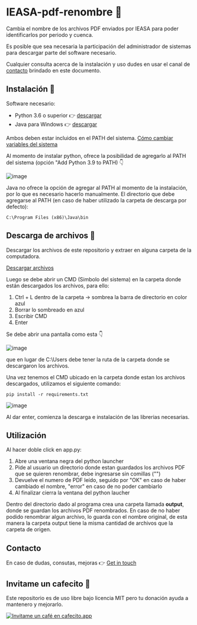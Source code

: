 # IEASA-pdf-renombre 📝

Cambia el nombre de los archivos PDF enviados por IEASA para poder identificarlos por periodo y cuenca.

Es posible que sea necesaria la participación del administrador de sistemas para descargar parte del software necesario.

Cualquier consulta acerca de la instalación y uso dudes en usar el canal de <a href="https://github.com/yagopajarino/ca-IEASA-renpdf#contacto">contacto</a> brindado en este documento.

## Instalación 🔧

Software necesario:
<ul>
  <li>Python 3.6 o superior 👉 <a href="https://www.python.org/downloads/">descargar</a></li>
  <li>Java para Windows 👉 <a href="https://www.java.com/es/download/ie_manual.jsp">descargar</a></li>
</ul>

Ambos deben estar incluidos en el PATH del sistema. <a href="https://www.java.com/es/download/help/path_es.html">Cómo cambiar variables del sistema</a>

Al momento de instalar python, ofrece la posibilidad de agregarlo al PATH del sistema (opción "Add Python 3.9 to PATH) 👇

![image](https://user-images.githubusercontent.com/84155397/126665001-5b8d2fe9-d690-4f3b-ac5a-45b2f6036e99.png)

Java no ofrece la opción de agregar al PATH al momento de la instalación, por lo que es necesario hacerlo manualmente. El directorio que debe agregarse al PATH (en caso de haber utilizado la carpeta de descarga por defecto):
```
C:\Program Files (x86)\Java\bin
```
## Descarga de archivos 📂
Descargar los archivos de este repositorio y extraer en alguna carpeta de la computadora. 

<a href="https://github.com/yagopajarino/ca-IEASA-renpdf/archive/refs/heads/main.zip">Descargar archivos</a>

Luego se debe abrir un CMD (Simbolo del sistema) en la carpeta donde están descargados los archivos, para ello:
<ol>
<li>Ctrl + L dentro de la carpeta -> sombrea la barra de directorio en color azul</li>
<li>Borrar lo sombreado en azul</li>
<li>Escribir CMD</li>
<li>Enter</li>
</ol>

Se debe abrir una pantalla como esta 👇

![image](https://user-images.githubusercontent.com/84155397/126667543-787fb8a6-12aa-4a75-a4de-5e9cf466abc7.png)

que en lugar de C:\Users debe tener la ruta de la carpeta donde se descargaron los archivos.

Una vez tenemos el CMD ubicado en la carpeta donde estan los archivos descargados, utilizamos el siguiente comando:
```
pip install -r requirements.txt
```
![image](https://user-images.githubusercontent.com/84155397/126671901-76f11023-a516-4b52-a2da-78e71b291656.png)

Al dar enter, comienza la descarga e instalación de las librerias necesarias.

## Utilización
Al hacer doble click en app.py:
<ol>
  <li>Abre una ventana negra del python launcher</li>
  <li>Pide al usuario un directorio donde estan guardados los archivos PDF que se quieren renombrar, debe ingresarse sin comillas ("")</li>
  <li>Devuelve el numero de PDF leído, seguido por "OK" en caso de haber cambiado el nombre, "error" en caso de no poder cambiarlo</li>
  <li>Al finalizar cierra la ventana del python laucher</li>
</ol>

Dentro del directorio dado al programa crea una carpeta llamada **output**, donde se guardan los archivos PDF renombrados. En caso de no haber podido renombrar algun archivo, lo guarda con el nombre original, de esta manera la carpeta output tiene la misma cantidad de archivos que la carpeta de origen.

## Contacto
En caso de dudas, consutas, mejoras 👉 <a href="https://yagopajarino.github.io/repos-contact/?ca-IEASA-renpdf" target="_blank">Get in touch</a>

## Invitame un cafecito :money_with_wings:
Este repositorio es de uso libre bajo licencia MIT pero tu donación ayuda a mantenero y mejorarlo.

[![Invitame un café en cafecito.app](https://cdn.cafecito.app/imgs/buttons/button_3.svg)](https://cafecito.app/yagopajarino)
